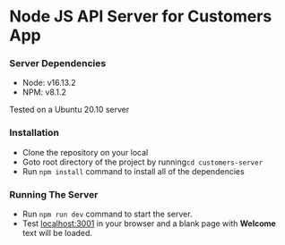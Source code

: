# Node JS API Server for Customers App

### Server Dependencies

-   Node: v16.13.2
-   NPM: v8.1.2

Tested on a Ubuntu 20.10 server

### Installation

-   Clone the repository on your local
-   Goto root directory of the project by running`cd customers-server`
-   Run `npm install` command to install all of the dependencies

### Running The Server

-   Run `npm run dev` command to start the server.
-   Test [localhost:3001](http://localhost:3001/) in your browser and a blank page with **Welcome** text will be loaded.
